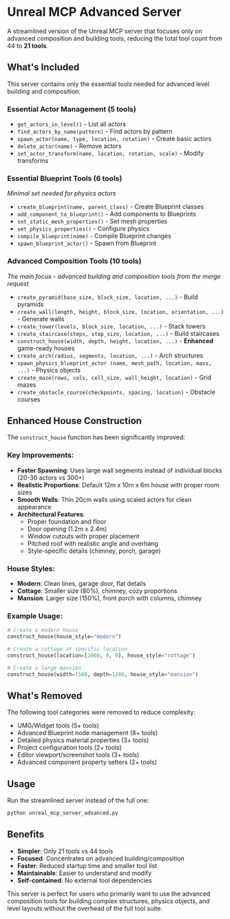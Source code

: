 # Unreal MCP Advanced Server

A streamlined version of the Unreal MCP server that focuses only on advanced composition and building tools, reducing the total tool count from 44 to **21 tools**.

## What's Included

This server contains only the essential tools needed for advanced level building and composition:

### Essential Actor Management (5 tools)
- `get_actors_in_level()` - List all actors
- `find_actors_by_name(pattern)` - Find actors by pattern
- `spawn_actor(name, type, location, rotation)` - Create basic actors
- `delete_actor(name)` - Remove actors
- `set_actor_transform(name, location, rotation, scale)` - Modify transforms

### Essential Blueprint Tools (6 tools)
*Minimal set needed for physics actors*
- `create_blueprint(name, parent_class)` - Create Blueprint classes
- `add_component_to_blueprint()` - Add components to Blueprints
- `set_static_mesh_properties()` - Set mesh properties
- `set_physics_properties()` - Configure physics
- `compile_blueprint(name)` - Compile Blueprint changes
- `spawn_blueprint_actor()` - Spawn from Blueprint

### Advanced Composition Tools (10 tools)
*The main focus - advanced building and composition tools from the merge request*
- `create_pyramid(base_size, block_size, location, ...)` - Build pyramids
- `create_wall(length, height, block_size, location, orientation, ...)` - Generate walls
- `create_tower(levels, block_size, location, ...)` - Stack towers
- `create_staircase(steps, step_size, location, ...)` - Build staircases
- `construct_house(width, depth, height, location, ...)` - **Enhanced** game-ready houses
- `create_arch(radius, segments, location, ...)` - Arch structures
- `spawn_physics_blueprint_actor (name, mesh_path, location, mass, ...)` - Physics objects
- `create_maze(rows, cols, cell_size, wall_height, location)` - Grid mazes
- `create_obstacle_course(checkpoints, spacing, location)` - Obstacle courses

## Enhanced House Construction

The `construct_house` function has been significantly improved:

### Key Improvements:
- **Faster Spawning**: Uses large wall segments instead of individual blocks (20-30 actors vs 300+)
- **Realistic Proportions**: Default 12m x 10m x 6m house with proper room sizes
- **Smooth Walls**: Thin 20cm walls using scaled actors for clean appearance
- **Architectural Features**: 
  - Proper foundation and floor
  - Door opening (1.2m x 2.4m)
  - Window cutouts with proper placement
  - Pitched roof with realistic angle and overhang
  - Style-specific details (chimney, porch, garage)

### House Styles:
- **Modern**: Clean lines, garage door, flat details
- **Cottage**: Smaller size (80%), chimney, cozy proportions  
- **Mansion**: Larger size (150%), front porch with columns, chimney

### Example Usage:
```python
# Create a modern house
construct_house(house_style="modern")

# Create a cottage at specific location
construct_house(location=[1000, 0, 0], house_style="cottage")

# Create a large mansion
construct_house(width=1500, depth=1200, house_style="mansion")
```

## What's Removed

The following tool categories were removed to reduce complexity:
- UMG/Widget tools (5+ tools)
- Advanced Blueprint node management (8+ tools)
- Detailed physics material properties (3+ tools)
- Project configuration tools (2+ tools)
- Editor viewport/screenshot tools (3+ tools)
- Advanced component property setters (2+ tools)

## Usage

Run the streamlined server instead of the full one:

```bash
python unreal_mcp_server_advanced.py
```

## Benefits

- **Simpler**: Only 21 tools vs 44 tools
- **Focused**: Concentrates on advanced building/composition
- **Faster**: Reduced startup time and smaller tool list
- **Maintainable**: Easier to understand and modify
- **Self-contained**: No external tool dependencies

This server is perfect for users who primarily want to use the advanced composition tools for building complex structures, physics objects, and level layouts without the overhead of the full tool suite. 